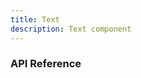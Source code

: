 ```yaml
---
title: Text
description: Text component
---
```


<script lang="ts">
    import {docTextPropsDefs} from '$lib/components/Text/Text.props';
    import ApiReference from '$lib-doc/components/ApiReference.svelte';
</script>

### API Reference

<ApiReference data={docTextPropsDefs}></ApiReference>
